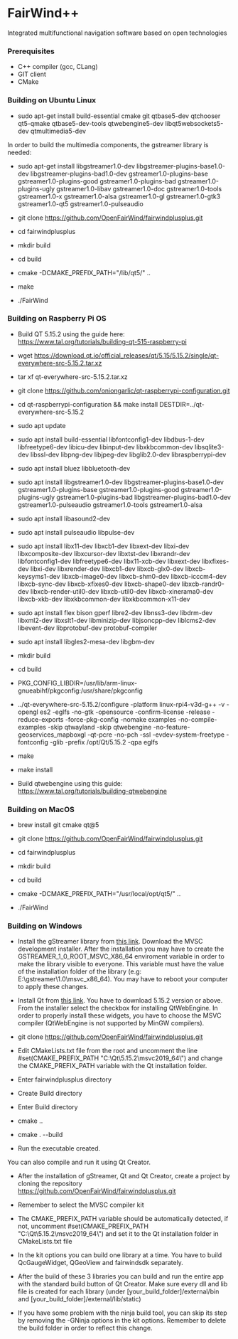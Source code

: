 # FairWind++
Integrated multifunctional navigation software based on open technologies

### Prerequisites

 - C++ compiler (gcc, CLang)
 - GIT client
 - CMake

### Building on Ubuntu Linux

 - sudo apt-get install build-essential cmake git qtbase5-dev qtchooser qt5-qmake
qtbase5-dev-tools qtwebengine5-dev libqt5websockets5-dev qtmultimedia5-dev

In order to build the multimedia components, the gstreamer library is needed:

 - sudo apt-get install libgstreamer1.0-dev libgstreamer-plugins-base1.0-dev libgstreamer-plugins-bad1.0-dev gstreamer1.0-plugins-base gstreamer1.0-plugins-good gstreamer1.0-plugins-bad gstreamer1.0-plugins-ugly gstreamer1.0-libav gstreamer1.0-doc gstreamer1.0-tools gstreamer1.0-x gstreamer1.0-alsa gstreamer1.0-gl gstreamer1.0-gtk3 gstreamer1.0-qt5 gstreamer1.0-pulseaudio

 - git clone https://github.com/OpenFairWind/fairwindplusplus.git

 - cd fairwindplusplus

 - mkdir build

 - cd build 

 - cmake -DCMAKE_PREFIX_PATH="/lib/qt5/" ..

 - make

 - ./FairWind



### Building on Raspberry Pi OS

 - Build QT 5.15.2 using the guide here: https://www.tal.org/tutorials/building-qt-515-raspberry-pi

 - wget https://download.qt.io/official_releases/qt/5.15/5.15.2/single/qt-everywhere-src-5.15.2.tar.xz

 - tar xf qt-everywhere-src-5.15.2.tar.xz

 - git clone https://github.com/oniongarlic/qt-raspberrypi-configuration.git

 - cd qt-raspberrypi-configuration && make install DESTDIR=../qt-everywhere-src-5.15.2

 - sudo apt update

 - sudo apt install build-essential libfontconfig1-dev libdbus-1-dev libfreetype6-dev libicu-dev libinput-dev libxkbcommon-dev libsqlite3-dev libssl-dev libpng-dev libjpeg-dev libglib2.0-dev libraspberrypi-dev

 - sudo apt install bluez libbluetooth-dev

 - sudo apt install libgstreamer1.0-dev libgstreamer-plugins-base1.0-dev gstreamer1.0-plugins-base gstreamer1.0-plugins-good gstreamer1.0-plugins-ugly gstreamer1.0-plugins-bad libgstreamer-plugins-bad1.0-dev gstreamer1.0-pulseaudio gstreamer1.0-tools gstreamer1.0-alsa

 - sudo apt install libasound2-dev

 - sudo apt install pulseaudio libpulse-dev

 - sudo apt install libx11-dev libxcb1-dev  libxext-dev libxi-dev libxcomposite-dev libxcursor-dev libxtst-dev libxrandr-dev libfontconfig1-dev libfreetype6-dev libx11-xcb-dev libxext-dev libxfixes-dev libxi-dev libxrender-dev libxcb1-dev  libxcb-glx0-dev  libxcb-keysyms1-dev libxcb-image0-dev  libxcb-shm0-dev libxcb-icccm4-dev libxcb-sync-dev libxcb-xfixes0-dev libxcb-shape0-dev  libxcb-randr0-dev  libxcb-render-util0-dev  libxcb-util0-dev  libxcb-xinerama0-dev  libxcb-xkb-dev libxkbcommon-dev libxkbcommon-x11-dev

 - sudo apt install flex bison gperf libre2-dev libnss3-dev libdrm-dev libxml2-dev libxslt1-dev libminizip-dev libjsoncpp-dev liblcms2-dev libevent-dev libprotobuf-dev protobuf-compiler

 - sudo apt install libgles2-mesa-dev libgbm-dev

 - mkdir build
 - cd build

 - PKG_CONFIG_LIBDIR=/usr/lib/arm-linux-gnueabihf/pkgconfig:/usr/share/pkgconfig

 - ../qt-everywhere-src-5.15.2/configure -platform linux-rpi4-v3d-g++ -v -opengl es2 -eglfs -no-gtk -opensource -confirm-license -release -reduce-exports -force-pkg-config -nomake examples -no-compile-examples -skip qtwayland -skip qtwebengine -no-feature-geoservices_mapboxgl -qt-pcre -no-pch -ssl -evdev-system-freetype 
-fontconfig -glib -prefix /opt/Qt/5.15.2 -qpa eglfs

 - make

 - make install

 - Build qtwebengine using this guide: https://www.tal.org/tutorials/building-qtwebengine

### Building on MacOS

 - brew install git cmake qt@5

 - git clone https://github.com/OpenFairWind/fairwindplusplus.git

 - cd fairwindplusplus

 - mkdir build

 - cd build

 - cmake -DCMAKE_PREFIX_PATH="/usr/local/opt/qt5/" ..

 - ./FairWind

### Building on Windows

- Install the gStreamer library from [this link](https://gstreamer.freedesktop.org/download/). Download the MVSC development installer. After the installation you may have to create the GSTREAMER_1_0_ROOT_MSVC_X86_64 enviroment variable in order to make the library visible to everyone. This variable must have the value of the installation folder of the library (e.g: E:\gstreamer\1.0\msvc_x86_64\). You may have to reboot your computer to apply these changes.

- Install Qt from [this link](https://www.qt.io/download-qt-installer?hsCtaTracking=99d9dd4f-5681-48d2-b096-470725510d34%7C074ddad0-fdef-4e53-8aa8-5e8a876d6ab4). You have to download 5.15.2 version or above. From the installer select the checkbox for installing QtWebEngine. In order to properly install these widgets, you have to choose the MSVC compiler (QtWebEngine is not supported by MinGW compilers).

- git clone https://github.com/OpenFairWind/fairwindplusplus.git

- Edit CMakeLists.txt file from the root and uncomment the line #set(CMAKE_PREFIX_PATH "C:\\Qt\\5.15.2\\msvc2019_64\\") and change the CMAKE_PREFIX_PATH variable with the Qt installation folder.

- Enter fairwindplusplus directory

- Create Build directory

- Enter Build directory

- cmake ..

- cmake . --build

- Run the executable created.

You can also compile and run it using Qt Creator.
- After the installation of gStreamer, Qt and Qt Creator, create a project by cloning the repository https://github.com/OpenFairWind/fairwindplusplus.git

- Remember to select the MVSC compiler kit

- The CMAKE_PREFIX_PATH variable should be automatically detected, if not, uncomment #set(CMAKE_PREFIX_PATH "C:\\Qt\\5.15.2\\msvc2019_64\\") and set it to the Qt installation folder in CMakeLists.txt file

- In the kit options you can build one library at a time. You have to build QcGaugeWidget, QGeoView and fairwindsdk separately.

- After the build of these 3 libraries you can build and run the entire app with the standard build button of Qt Creator. Make sure every dll and lib file is created for each library (under [your_build_folder]/external/bin and [your_build_folder]/external/lib/static)

- If you have some problem with the ninja build tool, you can skip its step by removing the -GNinja options in the kit options. Remember to delete the build folder in order to reflect this change. 

